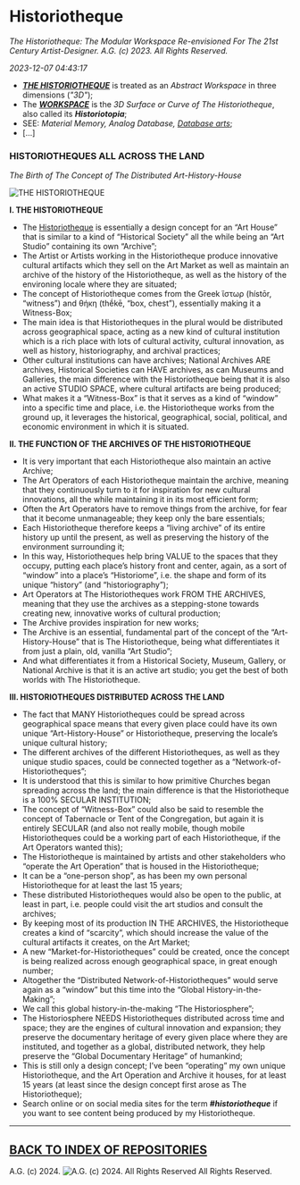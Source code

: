 # Historiotheque
*The Historiotheque: The Modular Workspace Re-envisioned For The 21st Century Artist-Designer. A.G. (c) 2023. All Rights Reserved.*

*2023-12-07 04:43:17*

* [__*THE HISTORIOTHEQUE*__](https://historiotheque.ca/) is treated as an *Abstract Workspace* in three dimensions (*"3D"*);
* The [__*WORKSPACE*__](https://medium.com/design-science/workspace-906aded7edb2) is the *3D Surface or Curve of The Historiotheque*, also called its __*Historiotopia*__;
* SEE: *Material Memory, Analog Database, [Database arts](https://databasearts.blogspot.com/)*;
* [...]

### HISTORIOTHEQUES ALL ACROSS THE LAND
*The Birth of The Concept of The Distributed Art-History-House*

![THE HISTORIOTHEQUE](https://historiotheque.files.wordpress.com/2023/12/historiotheque_19dec23a-02h52a_800px_wide.png)

__I. THE HISTORIOTHEQUE__
- The [Historiotheque](https://historiotheque.ca/) is essentially a design concept for an “Art House” that is similar to a kind of “Historical Society” all the while being an “Art Studio” containing its own “Archive”;
- The Artist or Artists working in the Historiotheque produce innovative cultural artifacts which they sell on the Art Market as well as maintain an archive of the history of the Historiotheque, as well as the history of the environing locale where they are situated;
- The concept of Historiotheque comes from the Greek ἵστωρ (hístōr, “witness”) and θήκη (thḗkē, “box, chest”), essentially making it a Witness-Box;
- The main idea is that Historiotheques in the plural would be distributed across geographical space, acting as a new kind of cultural institution which is a rich place with lots of cultural activity, cultural innovation, as well as history, historiography, and archival practices;
- Other cultural institutions can have archives; National Archives ARE archives, Historical Societies can HAVE archives, as can Museums and Galleries, the main difference with the Historiotheque being that it is also an active STUDIO SPACE, where cultural artifacts are being produced;
- What makes it a “Witness-Box” is that it serves as a kind of “window” into a specific time and place, i.e. the Historiotheque works from the ground up, it leverages the historical, geographical, social, political, and economic environment in which it is situated.

__II. THE FUNCTION OF THE ARCHIVES OF THE HISTORIOTHEQUE__
- It is very important that each Historiotheque also maintain an active Archive;
- The Art Operators of each Historiotheque maintain the archive, meaning that they continuously turn to it for inspiration for new cultural innovations, all the while maintaining it in its most efficient form;
- Often the Art Operators have to remove things from the archive, for fear that it become unmanageable; they keep only the bare essentials;
- Each Historiotheque therefore keeps a “living archive” of its entire history up until the present, as well as preserving the history of the environment surrounding it;
- In this way, Historiotheques help bring VALUE to the spaces that they occupy, putting each place’s history front and center, again, as a sort of “window” into a place’s “Historiome”, i.e. the shape and form of its unique “history” (and “historiography”);
- Art Operators at The Historiotheques work FROM THE ARCHIVES, meaning that they use the archives as a stepping-stone towards creating new, innovative works of cultural production;
- The Archive provides inspiration for new works;
- The Archive is an essential, fundamental part of the concept of the “Art-History-House” that is The Historiotheque, being what differentiates it from just a plain, old, vanilla “Art Studio”;
- And what differentiates it from a Historical Society, Museum, Gallery, or National Archive is that it is an active art studio; you get the best of both worlds with The Historiotheque.

__III. HISTORIOTHEQUES DISTRIBUTED ACROSS THE LAND__
- The fact that MANY Historiotheques could be spread across geographical space means that every given place could have its own unique “Art-History-House” or Historiotheque, preserving the locale’s unique cultural history;
- The different archives of the different Historiotheques, as well as they unique studio spaces, could be connected together as a “Network-of-Historiotheques”;
- It is understood that this is similar to how primitive Churches began spreading across the land; the main difference is that the Historiotheque is a 100% SECULAR INSTITUTION;
- The concept of “Witness-Box” could also be said to resemble the concept of Tabernacle or Tent of the Congregation, but again it is entirely SECULAR (and also not really mobile, though mobile Historiotheques could be a working part of each Historiotheque, if the Art Operators wanted this);
- The Historiotheque is maintained by artists and other stakeholders who “operate the Art Operation” that is housed in the Historiotheque;
- It can be a “one-person shop”, as has been my own personal Historiotheque for at least the last 15 years;
- These distributed Historiotheques would also be open to the public, at least in part, i.e. people could visit the art studios and consult the archives;
- By keeping most of its production IN THE ARCHIVES, the Historiotheque creates a kind of “scarcity”, which should increase the value of the cultural artifacts it creates, on the Art Market;
- A new “Market-for-Historiotheques” could be created, once the concept is being realized across enough geographical space, in great enough number;
- Altogether the “Distributed Network-of-Historiotheques” would serve again as a “window” but this time into the “Global History-in-the-Making”;
- We call this global history-in-the-making “The Historiosphere”;
- The Historiosphere NEEDS Historiotheques distributed across time and space; they are the engines of cultural innovation and expansion; they preserve the documentary heritage of every given place where they are instituted, and together as a global, distributed network, they help preserve the “Global Documentary Heritage” of humankind;
- This is still only a design concept; I’ve been “operating” my own unique Historiotheque, and the Art Operation and Archive it houses, for at least 15 years (at least since the design concept first arose as The Historiotheque);
- Search online or on social media sites for the term __*#historiotheque*__ if you want to see content being produced by my Historiotheque.

- - - - - - - - -

## [BACK TO INDEX OF REPOSITORIES](https://github.com/antiface/Index)

A.G. (c) 2024. ![A.G. (c) 2024. All Rights Reserved](https://historiotheque.files.wordpress.com/2016/11/ag_signature_official_2015_50px_cropped.jpg) All Rights Reserved.
